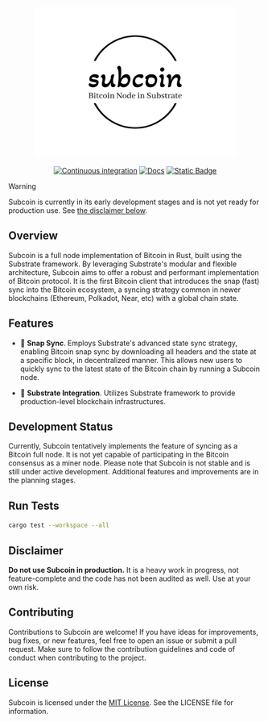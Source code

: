 <div align="center">

<p align="center"><img width="400" src="./docs/images/subcoin-high-resolution-logo-black.png" alt="Subcoin logo"></p>

[![Continuous integration](https://github.com/subcoin-project/subcoin/actions/workflows/ci.yml/badge.svg)](https://github.com/subcoin-project/subcoin/actions/workflows/ci.yml)
[![Docs](https://github.com/subcoin-project/subcoin/actions/workflows/docs.yml/badge.svg)](https://github.com/subcoin-project/subcoin/actions/workflows/docs.yml)
[![Static Badge](https://img.shields.io/badge/User%20Guide-blue?logo=mdBook&logoColor=%23292b2e&link=https%3A%2F%2Fsubcoin-project.github.io%2Fsubcoin%2Fbook)](https://subcoin-project.github.io/subcoin/book)

</div>

> [!WARNING]
>
> Subcoin is currently in its early development stages and is not yet ready for production use.
> See [the disclaimer below](#disclaimer).

## Overview

Subcoin is a full node implementation of Bitcoin in Rust, built using the Substrate framework.
By leveraging Substrate's modular and flexible architecture, Subcoin aims to offer a robust
and performant implementation of Bitcoin protocol. It is the first Bitcoin client that
introduces the snap (fast) sync into the Bitcoin ecosystem, a syncing strategy common in
newer blockchains (Ethereum, Polkadot, Near, etc) with a global chain state.

## Features

- 🔄 **Snap Sync**. Employs Substrate's advanced state sync strategy, enabling Bitcoin snap sync
by downloading all headers and the state at a specific block, in decentralized manner. This allows
new users to quickly sync to the latest state of the Bitcoin chain by running a Subcoin node.
<!-- TODO: add a rough snap syncing time later -->

- 🔗 **Substrate Integration**. Utilizes Substrate framework to provide production-level blockchain infrastructures.

## Development Status

Currently, Subcoin tentatively implements the feature of syncing as a Bitcoin full node. It is not yet
capable of participating in the Bitcoin consensus as a miner node. Please note that Subcoin is not stable
and is still under active development. Additional features and improvements are in the planning stages.

## Run Tests

```bash
cargo test --workspace --all
```

## Disclaimer

**Do not use Subcoin in production.** It is a heavy work in progress, not feature-complete and the code
has not been audited as well. Use at your own risk.

## Contributing

Contributions to Subcoin are welcome! If you have ideas for improvements, bug fixes, or new features,
feel free to open an issue or submit a pull request. Make sure to follow the contribution guidelines
and code of conduct when contributing to the project.

## License

Subcoin is licensed under the [MIT License](LICENSE). See the LICENSE file for information.
